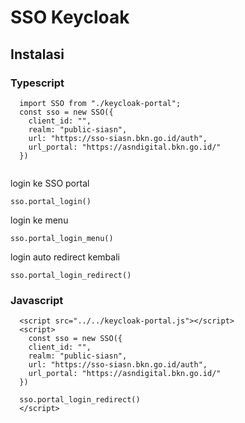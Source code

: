 # SSO Keycloak



## Instalasi

### Typescript
```
  import SSO from "./keycloak-portal";
  const sso = new SSO({
    client_id: "",
    realm: "public-siasn",
    url: "https://sso-siasn.bkn.go.id/auth",
    url_portal: "https://asndigital.bkn.go.id/"
  })
 
```


login ke SSO portal
```
sso.portal_login()
```


login ke menu
```
sso.portal_login_menu()
```

login auto redirect kembali
```
sso.portal_login_redirect()
```


### Javascript
```
  <script src="../../keycloak-portal.js"></script>
  <script>
    const sso = new SSO({
    client_id: "",
    realm: "public-siasn",
    url: "https://sso-siasn.bkn.go.id/auth",
    url_portal: "https://asndigital.bkn.go.id/"
  })

  sso.portal_login_redirect()
  </script>
```


